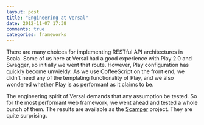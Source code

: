```yaml
---
layout: post
title: "Engineering at Versal"
date: 2012-11-07 17:38
comments: true
categories: frameworks
---
```


There are many choices for implementing RESTful API architectures in Scala.  Some of us here at Versal had a good experience with Play 2.0 and Swagger, so initially we went that route.  However, Play configuration has quickly become unwieldy.  As we use CoffeeScript on the front end, we didn't need any of the templating functionality of Play, and we also wondered whether Play is as performant as it claims to be.

<!--more-->

The engineering spirit of Versal demands that any assumption be tested.  So for the most performant web framework, we went ahead and tested a whole bunch of them.  The results are available as the [Scamper](http://github.com/Versal/scamper) project.  They are quite surprising.